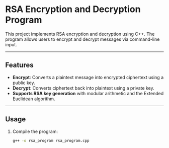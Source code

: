 # RSA Encryption and Decryption Program

This project implements RSA encryption and decryption using C++. The program allows users to encrypt and decrypt messages via command-line input.

---

## Features
- **Encrypt**: Converts a plaintext message into encrypted ciphertext using a public key.
- **Decrypt**: Converts ciphertext back into plaintext using a private key.
- **Supports RSA key generation** with modular arithmetic and the Extended Euclidean algorithm.

---

## Usage
1. Compile the program:
   ```bash
   g++ -o rsa_program rsa_program.cpp

